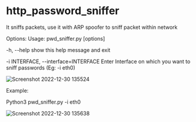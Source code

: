 # http_password_sniffer
It sniffs packets, use it with ARP spoofer to sniff packet within network

Options:
Usage: pwd_sniffer.py [options]

  
  -h, --help                 show this help message and exit
  
  -i INTERFACE, --interface=INTERFACE     Enter Interface on which you want to sniff passwords (Eg: -i eth0)

![Screenshot 2022-12-30 135524](https://user-images.githubusercontent.com/109381227/210052084-48725eb8-f763-4a8c-b5ba-6849677a1d61.jpg)

Example:

Python3 pwd_sniffer.py -i eth0

![Screenshot 2022-12-30 135638](https://user-images.githubusercontent.com/109381227/210052188-a5ff4a75-2865-48e1-b125-b6e5de2bd081.jpg)
